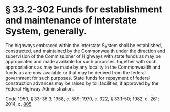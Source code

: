# § 33.2-302 Funds for establishment and maintenance of Interstate System, generally.

<p>The highways embraced within the Interstate System shall be established, constructed, and maintained by the Commonwealth under the direction and supervision of the Commissioner of Highways with state funds as may be appropriated and made available for such purposes, together with such appropriations as may be made by any locality in the Commonwealth and funds as are now available or that may be derived from the federal government for such purposes. State funds for repayment of federal construction advances may be raised by toll facilities, if approved by the Federal Highway Administration.</p><p>Code 1950, § 33-36.3; 1958, c. 589; 1970, c. 322, § 33.1-50; 1982, c. 261; 2014, c. <a href='http://lis.virginia.gov/cgi-bin/legp604.exe?141+ful+CHAP0805'>805</a>.</p>